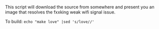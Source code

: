 This script will download the source from somewhere and present you an image that resolves the fxxking weak wifi signal issue.

To build: `echo "make love" |sed 's/love//'`

